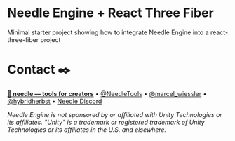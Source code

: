 # Needle Engine + React Three Fiber

Minimal starter project showing how to integrate Needle Engine into a react-three-fiber project

# Contact ✒️
<b>[🌵 needle — tools for creators](https://needle.tools)</b> • 
[@NeedleTools](https://twitter.com/NeedleTools) • 
[@marcel_wiessler](https://twitter.com/marcel_wiessler) • 
[@hybridherbst](https://twitter.com/hybridherbst) • 
[Needle Discord](https://discord.needle.tools)

*Needle Engine is not sponsored by or affiliated with Unity Technologies or its affiliates. "Unity" is a trademark or registered trademark of Unity Technologies or its affiliates in the U.S. and elsewhere.*
